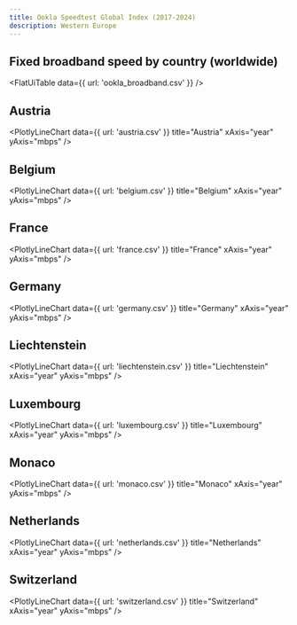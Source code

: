 ```yaml
---
title: Ookla Speedtest Global Index (2017-2024)
description: Western Europe
---
```


## Fixed broadband speed by country (worldwide)

<FlatUiTable
  data={{
    url: 'ookla_broadband.csv'
  }}
/>

## Austria

<PlotlyLineChart
  data={{
    url: 'austria.csv'
  }}
  title="Austria"
  xAxis="year"
  yAxis="mbps"
/>

## Belgium

<PlotlyLineChart
  data={{
    url: 'belgium.csv'
  }}
  title="Belgium"
  xAxis="year"
  yAxis="mbps"
/>

## France

<PlotlyLineChart
  data={{
    url: 'france.csv'
  }}
  title="France"
  xAxis="year"
  yAxis="mbps"
/>

## Germany

<PlotlyLineChart
  data={{
    url: 'germany.csv'
  }}
  title="Germany"
  xAxis="year"
  yAxis="mbps"
/>

## Liechtenstein

<PlotlyLineChart
  data={{
    url: 'liechtenstein.csv'
  }}
  title="Liechtenstein"
  xAxis="year"
  yAxis="mbps"
/>

## Luxembourg

<PlotlyLineChart
  data={{
    url: 'luxembourg.csv'
  }}
  title="Luxembourg"
  xAxis="year"
  yAxis="mbps"
/>

## Monaco

<PlotlyLineChart
  data={{
    url: 'monaco.csv'
  }}
  title="Monaco"
  xAxis="year"
  yAxis="mbps"
/>

## Netherlands

<PlotlyLineChart
  data={{
    url: 'netherlands.csv'
  }}
  title="Netherlands"
  xAxis="year"
  yAxis="mbps"
/>

## Switzerland

<PlotlyLineChart
  data={{
    url: 'switzerland.csv'
  }}
  title="Switzerland"
  xAxis="year"
  yAxis="mbps"
/>
